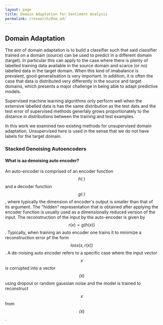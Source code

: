 ```yaml
---
layout: page
title: Domain Adaptation for Sentiment Analysis
permalink: /research/Dom_ad/
---
```


## Domain Adaptation 

The aim of domain adaptation is to build a classifier such that said classifier trained on a domain (source) can be used to predict in a different domain (target). In particular this can apply to the case where there is plenty of labelled training data available in the source domain and scarce (or no) labelled data in the target domain. When this kind of imabalance is prevalent, good generalisation is very important. In addition, it is often the case that data is distributed very differently in the source and target domains, which presents a major challenge in being able to adapt predictive models.

Supervised machine learning algorithms only perform well when the extensive labelled data is has the same distribution as the test data and the test error of supervised methods generlaly grows proportionately to the distance in distributions between the training and test examples.

In this work we examined two existing methods for unsupervised domain adaptation. Unsupervised here is used in the sense that we do not have labels for the target domain. 


### Stacked Denoising Autoencoders

#### What is aa denoising auto encoder?
An auto-encoder is comprised of an encoder function $$h(·)$$ and a decoder function $$g(·)$$, where typically the dimension of encoder's output is smaller than that of its argument. The "hidden" representation that is obtained after applying the encoder function is usually used as a dimensionally reduced version of the input. The reconstruction of the input by the auto-encoder is given by $$r(x) = g(h(x))$$. Typically, when training an auto encoder one trains it to minimize a reconstruction error pf the form $$loss(x,r(x))$$. A de-noising auto encoder refers to a specific case where the input vector $$x$$ is corrupted into a vector $$\tilde(x)$$ using dropout or random gaussian noise and the model is trained to reconstruct $$x$$ from $$\tilde(x)$$.

